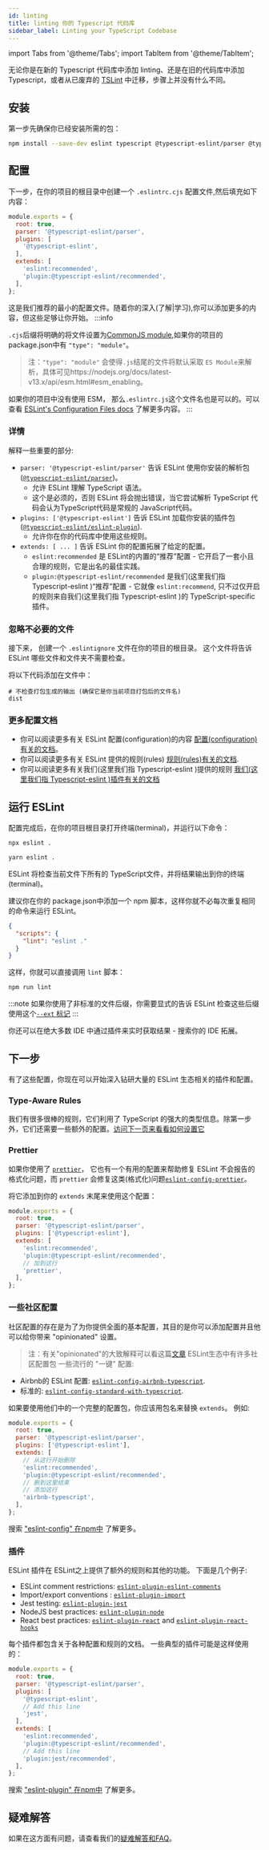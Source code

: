 ```yaml
---
id: linting
title: linting 你的 Typescript 代码库
sidebar_label: Linting your TypeScript Codebase
---
```


import Tabs from '@theme/Tabs';
import TabItem from '@theme/TabItem';

无论你是在新的 Typescript 代码库中添加 linting、还是在旧的代码库中添加 Typescript，或者从已废弃的 [TSLint](https://www.npmjs.com/package/tslint) 中迁移，步骤上并没有什么不同。
## 安装

第一步先确保你已经安装所需的包：
```bash npm2yarn
npm install --save-dev eslint typescript @typescript-eslint/parser @typescript-eslint/eslint-plugin
```

## 配置

下一步，在你的项目的根目录中创建一个 `.eslintrc.cjs` 配置文件,然后填充如下内容：
<!-- prettier-ignore -->
```js title=".eslintrc.cjs"
module.exports = {
  root: true,
  parser: '@typescript-eslint/parser',
  plugins: [
    '@typescript-eslint',
  ],
  extends: [
    'eslint:recommended',
    'plugin:@typescript-eslint/recommended',
  ],
};
```

这是我们推荐的最小的配置文件。随着你的深入(了解|学习),你可以添加更多的内容，但这些足够让你开始。
:::info

`.cjs`后缀将明确的将文件设置为[CommonJS module](https://nodejs.org/dist/latest-v18.x/docs/api/modules.html),如果你的项目的 package.json中有 `"type": "module"`。

> 注：`"type": "module"` 会使得`.js`结尾的文件将默认采取 `ES Module`来解析，具体可见https://nodejs.org/docs/latest-v13.x/api/esm.html#esm_enabling。

如果你的项目中没有使用 ESM， 那么`.eslintrc.js`这个文件名也是可以的。可以查看 [ESLint's Configuration Files docs](https://eslint.org/docs/user-guide/configuring/configuration-files) 了解更多内容。
:::

### 详情

解释一些重要的部分:

- `parser: '@typescript-eslint/parser'` 告诉 ESLint 使用你安装的解析包 ([`@typescript-eslint/parser`](https://github.com/typescript-eslint/typescript-eslint/tree/main/packages/parser))。
  - 允许 ESLint 理解 TypeScript 语法。
  - 这个是必须的，否则 ESLint 将会抛出错误，当它尝试解析 TypeScript 代码会认为TypeScript代码是常规的 JavaScript代码。
- `plugins: ['@typescript-eslint']` 告诉 ESLint 加载你安装的插件包 ([`@typescript-eslint/eslint-plugin`](https://github.com/typescript-eslint/typescript-eslint/tree/main/packages/eslint-plugin)).
  - 允许你在你的代码库中使用这些规则。
- `extends: [ ... ]` 告诉 ESLint 你的配置拓展了给定的配置。
  - `eslint:recommended` 是 ESLint的内置的“推荐”配置 - 它开启了一套小且合理的规则，它是出名的最佳实践。
  - `plugin:@typescript-eslint/recommended` 是我们(这里我们指 Typescript-eslint )“推荐”配置 - 它就像 `eslint:recommend`, 只不过仅开启的规则来自我们(这里我们指 Typescript-eslint )的 TypeScript-specific 插件。
### 忽略不必要的文件

接下来， 创建一个 `.eslintignore` 文件在你的项目的根目录。
这个文件将告诉 ESLint 哪些文件和文件夹不需要检查。

将以下代码添加在文件中：

```ignore title=".eslintignore"
# 不检查打包生成的输出 (确保它是你当前项目打包后的文件名)
dist
```

### 更多配置文档

- 你可以阅读更多有关 ESLint 配置(configuration)的内容 [配置(configuration)有关的文档](https://eslint.org/docs/user-guide/configuring)。
- 你可以阅读更多有关 ESLint 提供的规则(rules) [规则(rules)有关的文档](https://eslint.org/docs/rules/).
- 你可以阅读更多有关我们(这里我们指 Typescript-eslint )提供的规则 [我们(这里我们指 Typescript-eslint )插件有关的文档](https://typescript-eslint.io/rules/)

## 运行 ESLint

配置完成后，在你的项目根目录打开终端(terminal)，并运行以下命令：
<Tabs groupId="npm2yarn">
<TabItem value="npm">

```bash
npx eslint .
```

</TabItem>
<TabItem value="Yarn">

```bash
yarn eslint .
```

</TabItem>
</Tabs>

ESLint 将检查当前文件下所有的 TypeScript文件，并将结果输出到你的终端(terminal)。

建议你在你的 package.json中添加一个 npm 脚本，这样你就不必每次重复相同的命令来运行 ESLint。

```json title="package.json"
{
  "scripts": {
    "lint": "eslint ."
  }
}
```

这样，你就可以直接调用 `lint` 脚本：

```bash npm2yarn
npm run lint
```

:::note
如果你使用了非标准的文件后缀，你需要显式的告诉 ESLint 检查这些后缀使用这个[`--ext` 标记](https://eslint.org/docs/user-guide/command-line-interface#--ext)
:::

你还可以在绝大多数 IDE 中通过插件来实时获取结果 - 搜索你的 IDE 拓展。

## 下一步

有了这些配置，你现在可以开始深入钻研大量的 ESLint 生态相关的插件和配置。

### Type-Aware Rules

我们有很多很棒的规则，它们利用了 TypeScript 的强大的类型信息。除第一步外，它们还需要一些额外的配置。[访问下一页来看看如何设置它](./TYPED_LINTING.md)

### Prettier

如果你使用了 [`prettier`](https://www.npmjs.com/package/prettier)， 它也有一个有用的配置来帮助修复 ESLint 不会报告的格式化问题，而 `prettier` 会修复这类(格式化)问题[`eslint-config-prettier`](https://www.npmjs.com/package/eslint-config-prettier)。

将它添加到你的 `extends` 末尾来使用这个配置：

```js title=".eslintrc.js"
module.exports = {
  root: true,
  parser: '@typescript-eslint/parser',
  plugins: ['@typescript-eslint'],
  extends: [
    'eslint:recommended',
    'plugin:@typescript-eslint/recommended',
    // 加到这行
    'prettier',
  ],
};
```

### 一些社区配置

社区配置的存在是为了为你提供全面的基本配置，其目的是你可以添加配置并且他可以给你带来 "opinionated" 设置。
> 注：有关"opinionated"的大致解释可以看这篇[文章](https://github.yanhaixiang.com/linter-tutorial/theory/history.html#prettier)
ESLint生态中有许多社区配置包
一些流行的 "一键" 配置:

- Airbnb的 ESLint 配置: [`eslint-config-airbnb-typescript`](https://www.npmjs.com/package/eslint-config-airbnb-typescript).
- 标准的: [`eslint-config-standard-with-typescript`](https://www.npmjs.com/package/eslint-config-standard-with-typescript).

如果要使用他们中的一个完整的配置包，你应该用包名来替换 `extends`。
例如:

```js title=".eslintrc.js"
module.exports = {
  root: true,
  parser: '@typescript-eslint/parser',
  plugins: ['@typescript-eslint'],
  extends: [
    // 从这行开始删除
    'eslint:recommended',
    'plugin:@typescript-eslint/recommended',
    // 删到这里结束
    // 添加这行
    'airbnb-typescript',
  ],
};
```

<!-- markdownlint-disable MD044 -->

搜索 ["eslint-config" 在npm中](https://www.npmjs.com/search?q=eslint-config) 了解更多。

### 插件

ESLint 插件在 ESLint之上提供了额外的规则和其他的功能。
下面是几个例子:

- ESLint comment restrictions: [`eslint-plugin-eslint-comments`](https://www.npmjs.com/package/eslint-plugin-eslint-comments)
- Import/export conventions : [`eslint-plugin-import`](https://www.npmjs.com/package/eslint-plugin-import)
- Jest testing: [`eslint-plugin-jest`](https://www.npmjs.com/package/eslint-plugin-jest)
- NodeJS best practices: [`eslint-plugin-node`](https://www.npmjs.com/package/eslint-plugin-node)
- React best practices: [`eslint-plugin-react`](https://www.npmjs.com/package/eslint-plugin-react) and [`eslint-plugin-react-hooks`](https://www.npmjs.com/package/eslint-plugin-react-hooks)

每个插件都包含关于各种配置和规则的文档。
一些典型的插件可能是这样使用的：

```js title=".eslintrc.js"
module.exports = {
  root: true,
  parser: '@typescript-eslint/parser',
  plugins: [
    '@typescript-eslint',
    // Add this line
    'jest',
  ],
  extends: [
    'eslint:recommended',
    'plugin:@typescript-eslint/recommended',
    // Add this line
    'plugin:jest/recommended',
  ],
};
```

<!-- markdownlint-disable MD044 -->

搜索 ["eslint-plugin" 在npm中](https://www.npmjs.com/search?q=eslint-plugin) 了解更多。

## 疑难解答

如果在这方面有问题，请查看我们的[疑难解答和FAQ](./TROUBLESHOOTING.md)。